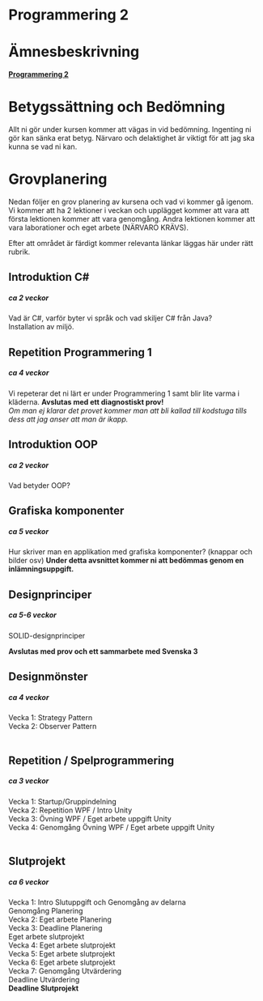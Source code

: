 # Programmering 2

# Ämnesbeskrivning

<b>[Programmering 2](https://www.skolverket.se/undervisning/gymnasieskolan/laroplan-program-och-amnen-i-gymnasieskolan/gymnasieprogrammen/amne?url=1530314731%2Fsyllabuscw%2Fjsp%2Fsubject.htm%3FsubjectCode%3DPRR%26tos%3Dgy&sv.url=12.5dfee44715d35a5cdfa92a3)</b>

# Betygssättning och Bedömning
Allt ni gör under kursen kommer att vägas in vid bedömning.
Ingenting ni gör kan sänka erat betyg. Närvaro och delaktighet är viktigt för att jag ska kunna se vad ni kan.

# Grovplanering
Nedan följer en grov planering av kursena och vad vi kommer gå igenom.</br>
Vi kommer att ha 2 lektioner i veckan och upplägget kommer att vara att första lektionen kommer att vara genomgång. Andra lektionen kommer att vara laborationer och eget arbete (NÄRVARO KRÄVS).

Efter att området är färdigt kommer relevanta länkar läggas här under rätt rubrik.

## Introduktion C#
##### ca 2 veckor
Vad är C#, varför byter vi språk och vad skiljer C# från Java? </br>
Installation av miljö.

## Repetition Programmering 1
##### ca 4 veckor
Vi repeterar det ni lärt er under Programmering 1 samt blir lite varma i kläderna.
<b>Avslutas med ett diagnostiskt prov!</b></br> _Om man ej klarar det provet kommer man att bli kallad till kodstuga tills dess att jag anser att man är ikapp._

## Introduktion OOP
##### ca 2 veckor
Vad betyder OOP?

## Grafiska komponenter
##### ca 5 veckor
Hur skriver man en applikation med grafiska komponenter? (knappar och bilder osv)
<b>Under detta avsnittet kommer ni att bedömmas genom en inlämningsuppgift.</b>

## Designprinciper
##### ca 5-6 veckor
SOLID-designprinciper

<b>Avslutas med prov och ett sammarbete med Svenska 3</b>

## Designmönster
##### ca 4 veckor
Vecka 1: Strategy Pattern </br>
Vecka 2: Observer Pattern </br>
</br>
## Repetition / Spelprogrammering
##### ca 3 veckor
Vecka 1: Startup/Gruppindelning </br>
Vecka 2: Repetition WPF / Intro Unity </br>
Vecka 3: Övning WPF / Eget arbete uppgift Unity </br>
Vecka 4: Genomgång Övning WPF / Eget arbete uppgift Unity </br>
</br>
## Slutprojekt
##### ca 6 veckor
Vecka 1: Intro Slutuppgift och Genomgång av delarna </br> Genomgång Planering </br>
Vecka 2: Eget arbete Planering </br>
Vecka 3: Deadline Planering </br> Eget arbete slutprojekt </br>
Vecka 4: Eget arbete slutprojekt </br>
Vecka 5: Eget arbete slutprojekt </br>
Vecka 6: Eget arbete slutprojekt </br>
Vecka 7: Genomgång Utvärdering </br >Deadline Utvärdering </br>
<b>Deadline Slutprojekt</b>
